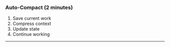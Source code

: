 ### Auto-Compact (2 minutes)

1. Save current work
2. Compress context
3. Update state
4. Continue working

---
